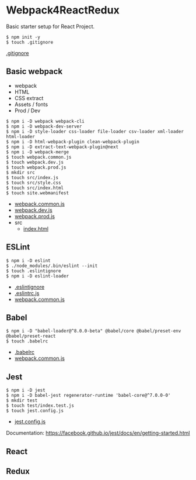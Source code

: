 # Webpack4ReactRedux

Basic starter setup for React Project.

```
$ npm init -y
$ touch .gitignore
```

[.gitignore](.gitignore)

## Basic webpack

* webpack
* HTML
* CSS extract
* Assets / fonts
* Prod / Dev

```
$ npm i -D webpack webpack-cli
$ npm i -D webpack-dev-server
$ npm i -D style-loader css-loader file-loader csv-loader xml-loader html-loader
$ npm i -D html-webpack-plugin clean-webpack-plugin
$ npm i -D extract-text-webpack-plugin@next
$ npm i -D webpack-merge
$ touch webpack.common.js
$ touch webpack.dev.js
$ touch webpack.prod.js
$ mkdir src
$ touch src/index.js
$ touch src/style.css
$ touch src/index.html
$ touch site.webmanifest
```

* [webpack.common.js](webpack.common.js)
* [webpack.dev.js](webpack.dev.js)
* [webpack.prod.js](webpack.prod.js)
* src
  - [index.html](src/index.html)

## ESLint

```
$ npm i -D eslint
$ ./node_modules/.bin/eslint --init
$ touch .eslintignore
$ npm i -D eslint-loader
```

* [.eslintignore](.eslintignore)
* [.eslintrc.js](.eslintrc.js)
* [webpack.common.js](webpack.common.js)

## Babel

```
$ npm i -D "babel-loader@^8.0.0-beta" @babel/core @babel/preset-env @babel/preset-react
$ touch .babelrc
```

* [.babelrc](.babelrc)
* [webpack.common.js](webpack.common.js)

## Jest

```
$ npm i -D jest
$ npm i -D babel-jest regenerator-runtime 'babel-core@^7.0.0-0'
$ mkdir test
$ touch test/index.test.js
$ touch jest.config.js
```

* [jest.config.js](jest.config.js)

Documentation: https://facebook.github.io/jest/docs/en/getting-started.html

## React

## Redux
